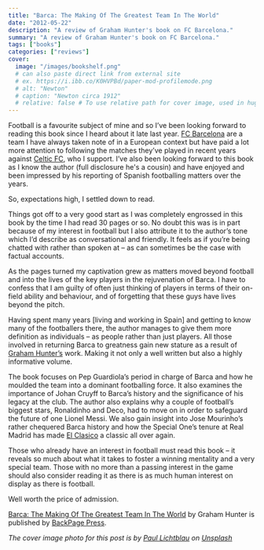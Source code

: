 ```yaml
---
title: "Barca: The Making Of The Greatest Team In The World"
date: "2012-05-22"
description: "A review of Graham Hunter's book on FC Barcelona."
summary: "A review of Graham Hunter's book on FC Barcelona."
tags: ["books"]
categories: ["reviews"]
cover:
  image: "/images/bookshelf.png"
  # can also paste direct link from external site
  # ex. https://i.ibb.co/K0HVPBd/paper-mod-profilemode.png
  # alt: "Newton"
  # caption: "Newton circa 1912"
  # relative: false # To use relative path for cover image, used in hugo Page-bundles
---
```


Football is a favourite subject of mine and so I’ve been looking forward to reading this book since I heard about it late last year. [FC Barcelona](http://www.fcbarcelona.com/) are a team I have always taken note of in a European context but have paid a lot more attention to following the matches they’ve played in recent years against [Celtic FC](http://www.celticfc.net/), who I support. I’ve also been looking forward to this book as I know the author (full disclosure he's a cousin) and have enjoyed and been impressed by his reporting of Spanish footballing matters over the years.

So, expectations high, I settled down to read.

Things got off to a very good start as I was completely engrossed in this book by the time I had read 30 pages or so. No doubt this was is in part because of my interest in football but I also attribute it to the author’s tone which I’d describe as conversational and friendly. It feels as if you’re being chatted with rather than spoken at – as can sometimes be the case with factual accounts.

As the pages turned my captivation grew as matters moved beyond football and into the lives of the key players in the rejuvenation of Barca. I have to confess that I am guilty of often just thinking of players in terms of their on-field ability and behaviour, and of forgetting that these guys have lives beyond the pitch.

Having spent many years [living and working in Spain] and getting to know many of the footballers there, the author manages to give them more definition as individuals – as people rather than just players. All those involved in returning Barca to greatness gain new stature as a result of [Graham Hunter’s](https://grahamhunter.tv/about/) work. Making it not only a well written but also a highly informative volume.

The book focuses on Pep Guardiola’s period in charge of Barca and how he moulded the team into a dominant footballing force. It also examines the importance of Johan Cruyff to Barca’s history and the significance of his legacy at the club. The author also explains why a couple of football’s biggest stars, Ronaldinho and Deco, had to move on in order to safeguard the future of one Lionel Messi. We also gain insight into Jose Mourinho’s rather chequered Barca history and how the Special One’s tenure at Real Madrid has made [El Clasico](http://en.wikipedia.org/wiki/El_Cl%C3%A1sico) a classic all over again.

Those who already have an interest in football must read this book – it reveals so much about what it takes to foster a winning mentality and a very special team. Those with no more than a passing interest in the game should also consider reading it as there is as much human interest on display as there is football.

Well worth the price of admission.

[Barca: The Making Of The Greatest Team In The World](https://grahamhunter.tv/books/barca/) by Graham Hunter is published by [BackPage Press](http://www.backpagepress.co.uk/).

*The cover image photo for this post is by [Paul Lichtblau](https://unsplash.com/@laup?utm_content=creditCopyText&utm_medium=referral&utm_source=unsplash) on [Unsplash](https://unsplash.com/photos/a-book-shelf-filled-with-lots-of-books-dvULgNPJPak?utm_content=creditCopyText&utm_medium=referral&utm_source=unsplash)*

